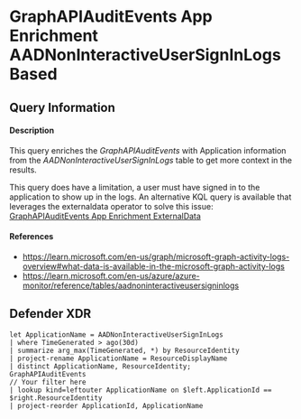 # GraphAPIAuditEvents App Enrichment AADNonInteractiveUserSignInLogs Based 

## Query Information

#### Description
This query enriches the *GraphAPIAuditEvents* with Application information from the *AADNonInteractiveUserSignInLogs* table to get more context in the results.

This query does have a limitation, a user must have signed in to the application to show up in the logs. An alternative KQL query is available that leverages the externaldata operator to solve this issue: [GraphAPIAuditEvents App Enrichment ExternalData](./GraphAPIAuditEvents%20-%20AppEnrichmentExternalData.md.md)

#### References
- https://learn.microsoft.com/en-us/graph/microsoft-graph-activity-logs-overview#what-data-is-available-in-the-microsoft-graph-activity-logs
- https://learn.microsoft.com/en-us/azure/azure-monitor/reference/tables/aadnoninteractiveusersigninlogs

## Defender XDR
```KQL
let ApplicationName = AADNonInteractiveUserSignInLogs
| where TimeGenerated > ago(30d)
| summarize arg_max(TimeGenerated, *) by ResourceIdentity
| project-rename ApplicationName = ResourceDisplayName
| distinct ApplicationName, ResourceIdentity;
GraphAPIAuditEvents
// Your filter here
| lookup kind=leftouter ApplicationName on $left.ApplicationId == $right.ResourceIdentity
| project-reorder ApplicationId, ApplicationName
```
